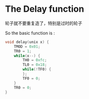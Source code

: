# The Delay function

轮子就不要重复造了，特别是过时的轮子

So the basic function is :

```c
void delay(unix x) {
    TMOD = 0x01;
    TR0 = 1;
    while(x--) {
        TH0 = 0xfc;
        TL0 = 0x18;
        while(!TF0) {
        };
        TF0 = 0;
    }
    TR0 = 0;
}
```

